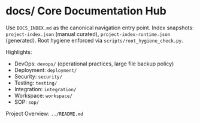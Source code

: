 <!-- Directory Index: docs/ -->
# docs/ Core Documentation Hub

Use `DOCS_INDEX.md` as the canonical navigation entry point. Index snapshots: `project-index.json` (manual curated), `project-index-runtime.json` (generated). Root hygiene enforced via `scripts/root_hygiene_check.py`.

Highlights:
- DevOps: `devops/` (operational practices, large file backup policy)
- Deployment: `deployment/`
- Security: `security/`
- Testing: `testing/`
- Integration: `integration/`
- Workspace: `workspace/`
- SOP: `sop/`

Project Overview: `../README.md`